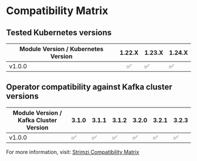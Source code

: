 # Compatibility Matrix

## Tested Kubernetes versions

| Module Version / Kubernetes Version | 1.22.X             | 1.23.X             | 1.24.X             |
|-------------------------------------|:------------------:|--------------------|--------------------|
| v1.0.0                              | :white_check_mark: | :white_check_mark: | :white_check_mark: |

## Operator compatibility against Kafka cluster versions

| Module Version / Kafka Cluster Version | 3.1.0              | 3.1.1              | 3.1.2              | 3.2.0              | 3.2.1              | 3.2.3              |
|----------------------------------------|--------------------|--------------------|--------------------|--------------------|--------------------|--------------------|
| v1.0.0                                 | :white_check_mark: | :white_check_mark: | :white_check_mark: | :white_check_mark: | :white_check_mark: | :white_check_mark: |

For more information, visit: [Strimzi Compatibility Matrix](https://strimzi.io/downloads/)